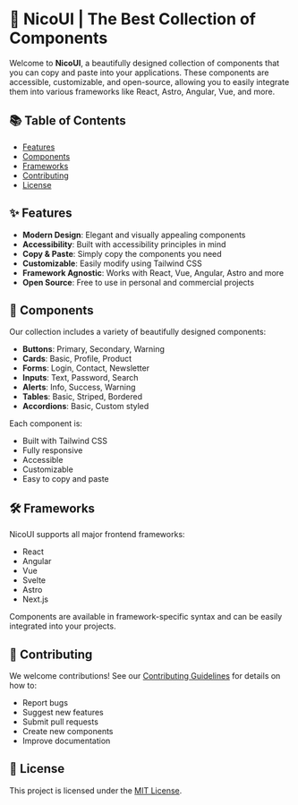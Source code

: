 # 🌟 NicoUI | The Best Collection of Components

Welcome to **NicoUI**, a beautifully designed collection of components that you can copy and paste into your applications. These components are accessible, customizable, and open-source, allowing you to easily integrate them into various frameworks like React, Astro, Angular, Vue, and more.

## 📚 Table of Contents
- [Features](#-features)
- [Components](#-components)
- [Frameworks](#-frameworks) 
- [Contributing](#-contributing)
- [License](#-license)

## ✨ Features
- **Modern Design**: Elegant and visually appealing components
- **Accessibility**: Built with accessibility principles in mind
- **Copy & Paste**: Simply copy the components you need
- **Customizable**: Easily modify using Tailwind CSS
- **Framework Agnostic**: Works with React, Vue, Angular, Astro and more
- **Open Source**: Free to use in personal and commercial projects

## 🎨 Components
Our collection includes a variety of beautifully designed components:

- **Buttons**: Primary, Secondary, Warning
- **Cards**: Basic, Profile, Product
- **Forms**: Login, Contact, Newsletter
- **Inputs**: Text, Password, Search
- **Alerts**: Info, Success, Warning
- **Tables**: Basic, Striped, Bordered
- **Accordions**: Basic, Custom styled

Each component is:
- Built with Tailwind CSS
- Fully responsive
- Accessible
- Customizable
- Easy to copy and paste

## 🛠️ Frameworks
NicoUI supports all major frontend frameworks:

- React
- Angular
- Vue
- Svelte
- Astro
- Next.js

Components are available in framework-specific syntax and can be easily integrated into your projects.

## 🤝 Contributing
We welcome contributions! See our [Contributing Guidelines](CONTRIBUTING.md) for details on how to:
- Report bugs
- Suggest new features
- Submit pull requests
- Create new components
- Improve documentation

## 📄 License
This project is licensed under the [MIT License](LICENSE). 